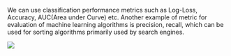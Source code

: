 We can use classification performance metrics such as Log-Loss, Accuracy, AUC(Area under Curve) etc. Another example of metric for evaluation of machine learning algorithms is precision, recall, which can be used for sorting algorithms primarily used by search engines.


![](https://lh3.googleusercontent.com/-xLWUmzAwphM/YI1tu3i8KtI/AAAAAAAAtBs/JRbdoiuAirwFLOxR398r_3EqTBnLAqVygCK8BGAsYHg/s0/2021-05-01.png?authuser=0)
